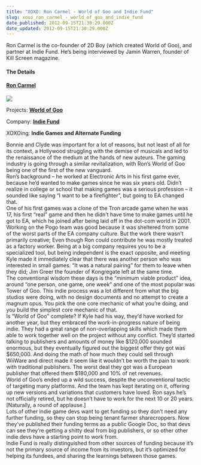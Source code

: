 ```yaml
---
title: "XOXO: Ron Carmel - World of Goo and Indie Fund"
slug: xoxo_ron_carmel_-_world_of_goo_and_indie_fund
date_published: 2012-09-15T21:30:29.000Z
date_updated: 2012-09-15T21:30:29.000Z
---
```


Ron Carmel is the co-founder of 2D Boy (which created World of Goo), and partner at Indie Fund. He’s being interviewed by Jamin Warren, founder of Kill Screen magazine.

#### The Details

#### [Ron Carmel](https://twitter.com/roncarmel)

![](http://a0.twimg.com/profile_images/96860791/roncarmel_normal.jpg)

Projects: **[World of Goo](http://www.worldofgoo.com/)**

Company: **[Indie Fund](http://indie-fund.com/)**

XOXOing: **Indie Games and Alternate Funding**

Bonnie and Clyde was important for a lot of reasons, but not least of all for its context, a Hollywood struggling with the demise of musicals and led to the renaissance of the medium at the hands of new auteurs. The gaming industry is going through a similar revitalization, with Ron’s World of Goo being one of the first of the new vanguard.  
 Ron’s background – he worked at Electronic Arts in his first game ever, because he’d wanted to make games since he was six years old. Didn’t realize in college or school that making games was a serious profession – it sounded like saying “I want to be a firefighter”, but going to EA changed that.  
 One of his first games was a clone of the Tron arcade game when he was 17, his first “real” game and then he didn’t have time to make games until he got to EA, which he joined after being laid off in the dot-com world in 2001. Working on the Pogo team was good because it was sheltered from some of the worst parts of the EA company culture. But the work there wasn’t primarily creative; Even though Ron could contribute he was mostly treated as a factory worker. Being at a big company requires you to be a specialized tool, but being independent is the exact opposite, and meeting Kyle made it immediately clear that there was another person who was interested in small games. “It was a natural pairing” for them to leave when they did; Jim Greer the founder of Kongregate left at the same time.  
 The conventional wisdom these days is the “minimum viable product” idea, around “one person, one game, one week” and one of the most popular was Tower of Goo. This indie process was a lot different from what the big studios were doing, with no design documents and no attempt to create a magnum opus. You pick the one core mechanic of what you’re doing, and you build the simplest core mechanic of that.  
 Is “World of Goo” complete? If Kyle had his way, they’d have worked for another year, but they embraced the work-in-progress nature of being indie. They had a great range of non-overlapping skills which made them able to work together well on the project without any conflict. They’d started talking to publishers and amounts of money like $120,000 sounded enormous, but they eventually figured out the biggest offer they got was $650,000. And doing the math of how much they could sell through WiiWare and direct made it seem like it wouldn’t be worth the pain to work with traditional publishers. The worst deal they got was a European publisher that offered them $180,000 and 10% of net revenues.  
 World of Goo’s ended up a wild success, despite the unconventional tactic of targeting many platforms. And the team has kept iterating on it, offering up new versions and variations that customers have loved. Ron says he’s not officially retired, but he doesn’t have to work for the next 10 or 20 years. [Naturally, a round of applause.]  
 Lots of other indie game devs want to get funding so they don’t need any further funding, so they can stop being tenant farmer sharecroppers. Now they’ve published their funding terms as a public Google Doc, so that devs can see they’re getting a shitty deal from big publishers, or so other other indie devs have a starting point to work from.  
 Indie Fund is really distinguished from other sources of funding because it’s not the primary source of income from its investors, but it’s optimized for helping its fundees, and sharing the learnings between those games.
